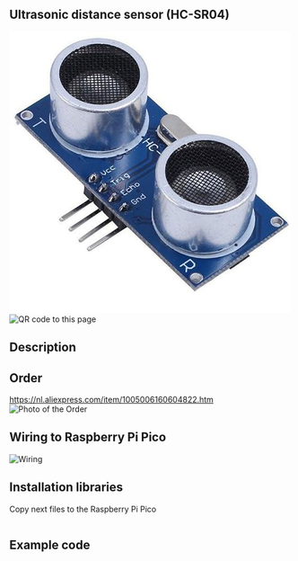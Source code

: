## Ultrasonic distance sensor (HC-SR04)

<img src="HC-SR04_Photo.jpg" alt="Photo of the component">
<img src="HC-SR04_QR_code.jpg" alt="QR code to this page" width="80" height="80">

## Description

## Order
<a href="https://nl.aliexpress.com/item/1005006160604822.html">https://nl.aliexpress.com/item/1005006160604822.htm</a>
<img src="HC-SR04_Order.jpg" alt="Photo of the Order">


## Wiring to Raspberry Pi Pico
<img src="HC-SR04_Wiring.jpg" alt="Wiring" >

## Installation libraries
Copy next files to the Raspberry Pi Pico

```bash

```

## Example code
```python



```



